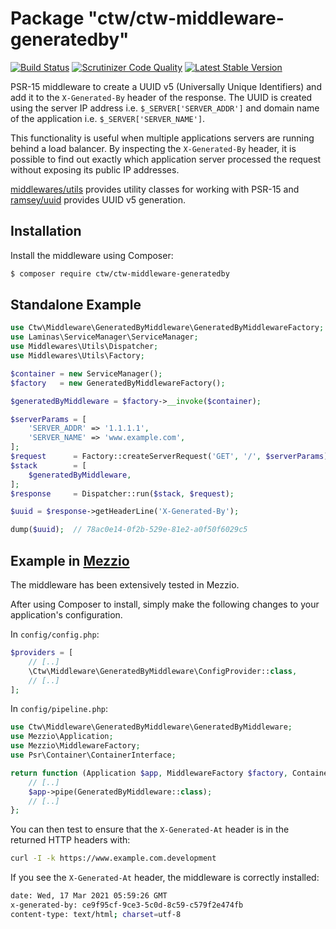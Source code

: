 # Package "ctw/ctw-middleware-generatedby"

[![Build Status](https://scrutinizer-ci.com/g/jonathanmaron/ctw-middleware-generatedby/badges/build.png?b=master)](https://scrutinizer-ci.com/g/jonathanmaron/ctw-middleware-generatedby/build-status/master)
[![Scrutinizer Code Quality](https://scrutinizer-ci.com/g/jonathanmaron/ctw-middleware-generatedby/badges/quality-score.png?b=master)](https://scrutinizer-ci.com/g/jonathanmaron/ctw-middleware-generatedby/?branch=master)
[![Latest Stable Version](https://poser.pugx.org/ctw/ctw-middleware-generatedby/v/stable)](https://packagist.org/packages/ctw/ctw-middleware-generatedby)

PSR-15 middleware to create a UUID v5 (Universally Unique Identifiers) and add it to the `X-Generated-By` header of the response. The UUID is created using the server IP address i.e. `$_SERVER['SERVER_ADDR']` and domain name of the application i.e. `$_SERVER['SERVER_NAME']`.

This functionality is useful when multiple applications servers are running behind a load balancer. By inspecting the `X-Generated-By` header, it is possible to find out exactly which application server processed the request without exposing its public IP addresses.

[middlewares/utils](https://packagist.org/packages/middlewares/utils) provides utility classes for working with PSR-15 and [ramsey/uuid](https://github.com/ramsey/uuid) provides UUID v5 generation.

## Installation

Install the middleware using Composer:

```bash
$ composer require ctw/ctw-middleware-generatedby
```

## Standalone Example

```php
use Ctw\Middleware\GeneratedByMiddleware\GeneratedByMiddlewareFactory;
use Laminas\ServiceManager\ServiceManager;
use Middlewares\Utils\Dispatcher;
use Middlewares\Utils\Factory;

$container = new ServiceManager();
$factory   = new GeneratedByMiddlewareFactory();

$generatedByMiddleware = $factory->__invoke($container);

$serverParams = [
    'SERVER_ADDR' => '1.1.1.1',
    'SERVER_NAME' => 'www.example.com',
];
$request      = Factory::createServerRequest('GET', '/', $serverParams);
$stack        = [
    $generatedByMiddleware,
];
$response     = Dispatcher::run($stack, $request);

$uuid = $response->getHeaderLine('X-Generated-By');

dump($uuid);  // 78ac0e14-0f2b-529e-81e2-a0f50f6029c5
```

## Example in [Mezzio](https://docs.mezzio.dev/)

The middleware has been extensively tested in Mezzio.

After using Composer to install, simply make the following changes to your application's configuration.

In `config/config.php`:

```php
$providers = [
    // [..]
    \Ctw\Middleware\GeneratedByMiddleware\ConfigProvider::class,
    // [..]    
];
```

In `config/pipeline.php`:

```php
use Ctw\Middleware\GeneratedByMiddleware\GeneratedByMiddleware;
use Mezzio\Application;
use Mezzio\MiddlewareFactory;
use Psr\Container\ContainerInterface;

return function (Application $app, MiddlewareFactory $factory, ContainerInterface $container): void {
    // [..]
    $app->pipe(GeneratedByMiddleware::class);
    // [..]
};
```

You can then test to ensure that the `X-Generated-At` header is in the returned HTTP headers with:

```bash
curl -I -k https://www.example.com.development
```

If you see the `X-Generated-At` header, the middleware is correctly installed:

```bash
date: Wed, 17 Mar 2021 05:59:26 GMT
x-generated-by: ce9f95cf-9ce3-5c0d-8c59-c579f2e474fb
content-type: text/html; charset=utf-8
```